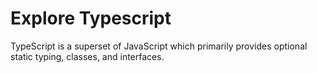 # Explore Typescript

TypeScript is a superset of JavaScript which primarily provides optional static typing, classes, and interfaces.

